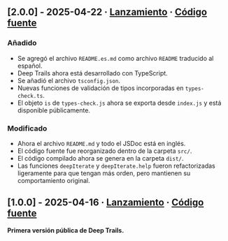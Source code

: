 ## [2.0.0] - 2025-04-22 · [Lanzamiento](https://github.com/Gadiel-H/deep-trails/releases/tag/v2.0.0) · [Código fuente](https://github.com/Gadiel-H/deep-trails/tree/v2.0.0)


### Añadido
- Se agregó el archivo `README.es.md` como archivo `README` traducido al español.
- Deep Trails ahora está desarrollado con TypeScript.
- Se añadió el archivo `tsconfig.json`.
- Nuevas funciones de validación de tipos incorporadas en `types-check.ts`.
- El objeto `is` de `types-check.js` ahora se exporta desde `index.js` y está disponible públicamente.

### Modificado
- Ahora el archivo `README.md` y todo el JSDoc está en inglés.
- El código fuente fue reorganizado dentro de la carpeta `src/`.
- El código compilado ahora se genera en la carpeta `dist/`.
- Las funciones `deepIterate` y `deepIterate.help` fueron  refactorizadas ligeramente para que tengan más orden, pero mantienen su comportamiento original.


## [1.0.0] - 2025-04-16 · [Lanzamiento](https://github.com/Gadiel-H/deep-trails/releases/tag/v1.0.0) · [Código fuente](https://github.com/Gadiel-H/deep-trails/tree/v1.0.0)

**Primera versión pública de Deep Trails.**